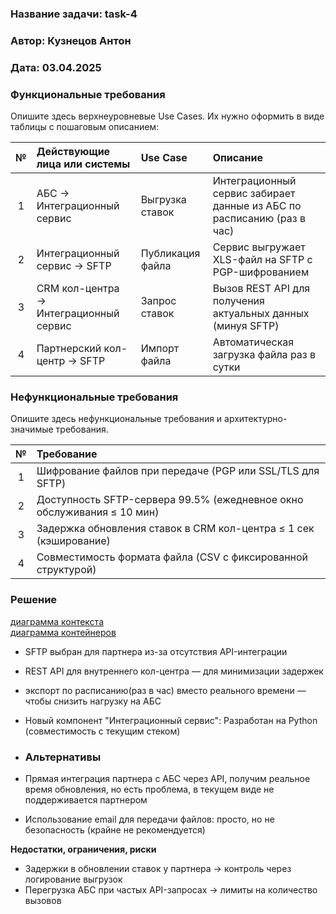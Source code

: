 ﻿### <a name="_b7urdng99y53"></a>**Название задачи:** task-4
### <a name="_hjk0fkfyohdk"></a>**Автор:** Кузнецов Антон
### <a name="_uanumrh8zrui"></a>**Дата:** 03.04.2025
### <a name="_3bfxc9a45514"></a>**Функциональные требования**

Опишите здесь верхнеуровневые Use Cases. Их нужно оформить в виде таблицы с пошаговым описанием:

|**№**|**Действующие лица или системы**|**Use Case**|**Описание**|
| :-: | :- | :- | :- |
|1|	АБС → Интеграционный сервис|	Выгрузка ставок|	Интеграционный сервис забирает данные из АБС по расписанию (раз в час)|
|2|	Интеграционный сервис → SFTP|	Публикация файла|	Сервис выгружает XLS-файл на SFTP с PGP-шифрованием|
|3|	CRM кол-центра → Интеграционный сервис|	Запрос ставок|	Вызов REST API для получения актуальных данных (минуя SFTP)|
|4|	Партнерский кол-центр → SFTP|	Импорт файла|	Автоматическая загрузка файла раз в сутки|

### <a name="_u8xz25hbrgql"></a>**Нефункциональные требования**
Опишите здесь нефункциональные требования и архитектурно-значимые требования.

|**№**|**Требование**|
| :-: | :- |
|1|	Шифрование файлов при передаче (PGP или SSL/TLS для SFTP)|
|2|	Доступность SFTP-сервера 99.5% (ежедневное окно обслуживания ≤ 10 мин)|
|3|	Задержка обновления ставок в CRM кол-центра ≤ 1 сек (кэширование)|
|4|	Совместимость формата файла (CSV с фиксированной структурой)|
### <a name="_qmphm5d6rvi3"></a>**Решение**
[диаграмма контекста](./Context_Diagram.puml)  
[диаграмма контейнеров](./Container_Diagram.puml)  

- SFTP выбран для партнера из-за отсутствия API-интеграции  
- REST API для внутреннего кол-центра — для минимизации задержек  
- экспорт по расписанию(раз в час) вместо реального времени — чтобы снизить нагрузку на АБС  
- Новый компонент "Интеграционный сервис": Разработан на Python (совместимость с текущим стеком)
  
  
- ### <a name="_bjrr7veeh80c"></a>**Альтернативы**
- Прямая интеграция партнера с АБС через API, получим реальное время обновления, но есть проблема, в текущем виде не поддерживается партнером  
- Использование email для передачи файлов: просто, но не безопасность (крайне не рекомендуется)

**Недостатки, ограничения, риски**

- Задержки в обновлении ставок у партнера → контроль через логирование выгрузок  
- Перегрузка АБС при частых API-запросах → лимиты на количество вызовов  

